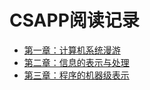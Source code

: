 # CSAPP阅读记录

- [第一章：计算机系统漫游](./01Overview)
- [第二章：信息的表示与处理](./02Information)
- [第三章：程序的机器级表示](./03X86MachineCode)